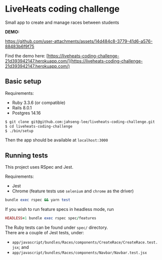 # LiveHeats coding challenge

Small app to create and manage races between students

**DEMO:**

https://github.com/user-attachments/assets/14d484c8-3779-41d6-a576-88483b6f9f75

Find the demo here: [https://liveheats-coding-challenge-21d393942147.herokuapp.com/](https://liveheats-coding-challenge-21d393942147.herokuapp.com/)

## Basic setup

Requirements:

* Ruby 3.3.6 (or compatible)
* Rails 8.0.1
* Postgres 14.16

```bash
$ git clone git@github.com:jahseng-lee/liveheats-coding-challenge.git
$ cd liveheats-coding-challenge
$ ./bin/setup
```

Then the app should be available at `localhost:3000`

## Running tests

This project uses RSpec and Jest.

Requirements:
* Jest
* Chrome (feature tests use `selenium` and `chrome` as the driver)

```ruby
bundle exec rspec && yarn test
```

If you wish to run feature specs in headless mode, run
```ruby
HEADLESS=1 bundle exec rspec spec/features
```

The Ruby tests can be found under `spec/` directory.\
There are a couple of Jest tests, under:
* `app/javascript/bundles/Races/components/CreateRace/CreateRace.test.jsx`; and
* `app/javascript/bundles/Races/components/Navbar/Navbar.test.jsx`
